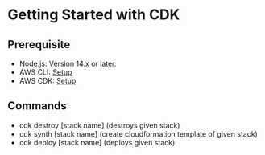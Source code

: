 # Getting Started with CDK

## Prerequisite

- Node.js: Version 14.x or later.  
- AWS CLI: [Setup](https://docs.aws.amazon.com/cli/latest/userguide/getting-started-install.html)  
- AWS CDK: [Setup](https://docs.aws.amazon.com/cdk/v2/guide/getting_started.html)  

## Commands

- cdk destroy [stack name] (destroys given stack)  
- cdk synth [stack name] (create cloudformation template of given stack)  
- cdk deploy [stack name] (deploys given stack)  
